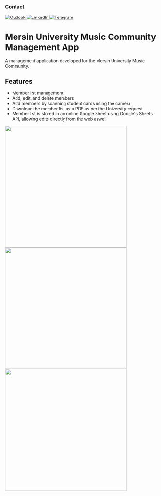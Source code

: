 ### Contact

<a href="mailto:can.kankaya@outlook.com">
  <img src="https://img.shields.io/badge/Microsoft_Outlook-0078D4?style=for-the-badge&logo=microsoft-outlook&logoColor=white" alt="Outlook" />
	
</a>
<a href="https://www.linkedin.com/in/can-kankaya-738518158/">
  <img src="https://img.shields.io/badge/LinkedIn-0077B5?style=for-the-badge&logo=linkedin&logoColor=white" alt="LinkedIn" />
</a>

<a href="https://t.me/cankankaya">
  <img src="https://img.shields.io/badge/Telegram-26A5E4?style=for-the-badge&logo=telegram&logoColor=white" alt="Telegram" />
</a>

# Mersin University Music Community Management App

A management application developed for the Mersin University Music Community.

## Features
- Member list management  
- Add, edit, and delete members  
- Add members by scanning student cards using the camera  
- Download the member list as a PDF as per the University request
- Member list is stored in an online Google Sheet using Google's Sheets API, allowing edits directly from the web aswell


<img src="https://github.com/user-attachments/assets/cb38b967-a774-4bef-bad4-08abd7c34583" width="400" />

<img src="https://github.com/user-attachments/assets/5d268050-c31a-41a5-8804-86b0240f36b0" width="400" />

<img src="https://github.com/user-attachments/assets/6e3c30cb-ab0a-4429-a01c-c75e14defb65" width="400" />








   
